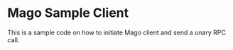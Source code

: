 # Mago Sample Client

This is a sample code on how to initiate Mago client and send a unary RPC call.